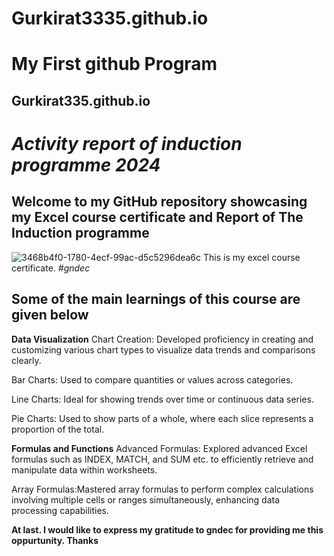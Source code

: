 # Gurkirat3335.github.io
# My First github Program
## Gurkirat335.github.io
# _Activity report of induction programme 2024_
## Welcome to my GitHub repository showcasing my Excel course certificate and Report of The Induction programme
![3468b4f0-1780-4ecf-99ac-d5c5296dea6c](https://github.com/user-attachments/assets/8773e27f-7fe1-40c3-9996-a5dbd64657f3)
This is my excel course certificate. _#gndec_
## **Some of the main learnings of this course are given below**
**Data Visualization**
Chart Creation: Developed proficiency in creating and customizing various chart types to visualize data trends and comparisons clearly.

Bar Charts: Used to compare quantities or values across categories.

Line Charts: Ideal for showing trends over time or continuous data series.

Pie Charts: Used to show parts of a whole, where each slice represents a proportion of the total.

**Formulas and Functions**
Advanced Formulas: Explored advanced Excel formulas such as INDEX, MATCH, and SUM etc. to efficiently retrieve and manipulate data within worksheets.

Array Formulas:Mastered array formulas to perform complex calculations involving multiple cells or ranges simultaneously, enhancing data processing capabilities.

**At last. I would like to express my gratitude to gndec for providing me this oppurtunity. Thanks**
